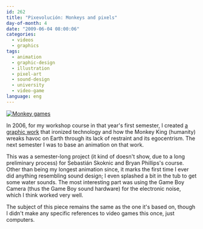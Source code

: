 ```yaml
---
id: 262
title: "Pixevolución: Monkeys and pixels"
day-of-month: 4
date: "2009-06-04 08:00:06"
categories:
  - videos
  - graphics
tags:
  - animation
  - graphic-design
  - illustration
  - pixel-art
  - sound-design
  - university
  - video-game
language: eng
---
```


[![Monkey games](/files/2009/06-pixevolucion-monkeys-and-pixels/monkeygames.jpg "Monkey games")](//piclog.agj.cl/index.php?showimage=49)

In 2006, for my workshop course in that year's first semester, I created [a graphic work](//piclog.agj.cl/index.php?showimage=49) that ironized technology and how the Monkey King (humanity) wreaks havoc on Earth through its lack of restraint and its egocentrism. The next semester I was to base an animation on that work.

<video-embed service="vimeo" id="1259501" width="500" height="357" />

This was a semester-long project (it kind of doesn't show, due to a long preliminary process) for Sebastián Skoknic and Bryan Phillips's course. Other than being my longest animation since, it marks the first time I ever did anything resembling sound design; I even splashed a bit in the tub to get some water sounds. The most interesting part was using the Game Boy Camera (thus the Game Boy sound hardware) for the electronic noise, which I think worked very well.

The subject of this piece remains the same as the one it's based on, though I didn't make any specific references to video games this once, just computers.
